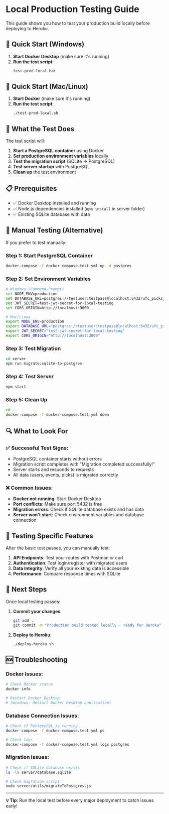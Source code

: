 # Local Production Testing Guide

This guide shows you how to test your production build locally before deploying to Heroku.

## 🚀 Quick Start (Windows)

1. **Start Docker Desktop** (make sure it's running)
2. **Run the test script**:
   ```cmd
   test-prod-local.bat
   ```

## 🚀 Quick Start (Mac/Linux)

1. **Start Docker** (make sure it's running)
2. **Run the test script**:
   ```bash
   ./test-prod-local.sh
   ```

## 🔧 What the Test Does

The test script will:

1. **Start a PostgreSQL container** using Docker
2. **Set production environment variables** locally
3. **Test the migration script** (SQLite → PostgreSQL)
4. **Test server startup** with PostgreSQL
5. **Clean up** the test environment

## 📋 Prerequisites

- ✅ Docker Desktop installed and running
- ✅ Node.js dependencies installed (`npm install` in server folder)
- ✅ Existing SQLite database with data

## 🧪 Manual Testing (Alternative)

If you prefer to test manually:

### Step 1: Start PostgreSQL Container
```bash
docker-compose -f docker-compose.test.yml up -d postgres
```

### Step 2: Set Environment Variables
```bash
# Windows (Command Prompt)
set NODE_ENV=production
set DATABASE_URL=postgres://testuser:testpass@localhost:5432/ufc_picks_test
set JWT_SECRET=test-jwt-secret-for-local-testing
set CORS_ORIGIN=http://localhost:3000

# Mac/Linux
export NODE_ENV=production
export DATABASE_URL="postgres://testuser:testpass@localhost:5432/ufc_picks_test"
export JWT_SECRET="test-jwt-secret-for-local-testing"
export CORS_ORIGIN="http://localhost:3000"
```

### Step 3: Test Migration
```bash
cd server
npm run migrate:sqlite-to-postgres
```

### Step 4: Test Server
```bash
npm start
```

### Step 5: Clean Up
```bash
cd ..
docker-compose -f docker-compose.test.yml down
```

## 🔍 What to Look For

### ✅ Successful Test Signs:
- PostgreSQL container starts without errors
- Migration script completes with "Migration completed successfully!"
- Server starts and responds to requests
- All data (users, events, picks) is migrated correctly

### ❌ Common Issues:
- **Docker not running**: Start Docker Desktop
- **Port conflicts**: Make sure port 5432 is free
- **Migration errors**: Check if SQLite database exists and has data
- **Server won't start**: Check environment variables and database connection

## 🎯 Testing Specific Features

After the basic test passes, you can manually test:

1. **API Endpoints**: Test your routes with Postman or curl
2. **Authentication**: Test login/register with migrated users
3. **Data Integrity**: Verify all your existing data is accessible
4. **Performance**: Compare response times with SQLite

## 🚀 Next Steps

Once local testing passes:

1. **Commit your changes**:
   ```bash
   git add .
   git commit -m "Production build tested locally - ready for Heroku"
   ```

2. **Deploy to Heroku**:
   ```bash
   ./deploy-heroku.sh
   ```

## 🆘 Troubleshooting

### Docker Issues:
```bash
# Check Docker status
docker info

# Restart Docker Desktop
# (Windows: Restart Docker Desktop application)
```

### Database Connection Issues:
```bash
# Check if PostgreSQL is running
docker-compose -f docker-compose.test.yml ps

# Check logs
docker-compose -f docker-compose.test.yml logs postgres
```

### Migration Issues:
```bash
# Check if SQLite database exists
ls -la server/database.sqlite

# Check migration script
node server/utils/migrateToPostgres.js
```

---

**💡 Tip**: Run the local test before every major deployment to catch issues early!
